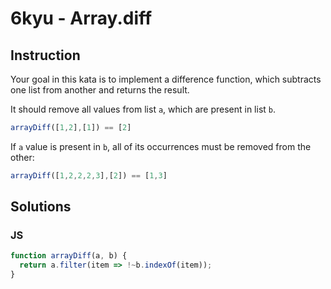 # 6kyu - Array.diff

## Instruction

Your goal in this kata is to implement a difference function, which subtracts one list from another and returns the result.

It should remove all values from list `a`, which are present in list `b`.

```JavaScript
arrayDiff([1,2],[1]) == [2]
```

If `a` value is present in `b`, all of its occurrences must be removed from the other:

```JavaScript
arrayDiff([1,2,2,2,3],[2]) == [1,3]
```

## Solutions

### JS

```JavaScript
function arrayDiff(a, b) {
  return a.filter(item => !~b.indexOf(item));
}
```
